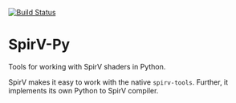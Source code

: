 [![Build Status](https://dev.azure.com/almarklein/spirv-py/_apis/build/status/almarklein.spirv-py?branchName=master)](https://dev.azure.com/almarklein/spirv-py/_build/latest?definitionId=1&branchName=master)


# SpirV-Py

Tools for working with SpirV shaders in Python.

SpirV makes it easy to work with the native `spirv-tools`. Further, it
implements its own Python to SpirV compiler.
